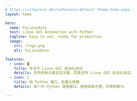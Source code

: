 ```yaml
---
# https://vitepress.dev/reference/default-theme-home-page
layout: home

hero:
  name: PyLinuxAuto
  text: Linux GUI Automation with Python
  tagline: Easy to use, ready for production.
  image:
    src: /logo.png
    alt: PyLinuxAuto

features:
  - icon: 🖥️
    title: 专注于 Linux GUI 自动化测试
    details: 支持多种元素定位方案，完美支持 Linux GUI 自动化测试。
  - icon: 🐍
    title: 纯 Python 接口，轻量化依赖
    details: 统一的 Python 调用接口，使用简单方便，环境依赖少。

---
```



<script setup>
import {
  VPTeamPage,
  VPTeamPageTitle,
  VPTeamMembers
} from 'vitepress/theme'

const members = [
  {
    avatar: 'https://www.github.com/mikigo.png',
    name: 'mikigo',
    title: 'Creator',
    org: 'PyLinuxAuto',
    orgLink: 'https://github.com/funny-dream/pylinuxauto',
    links: [
      { icon: 'github', link: 'https://github.com/mikigo' },
      { icon: 'x', link: 'https://twitter.com/mikigo_' },
    ]
  },
  {
    avatar: 'https://www.github.com/qisijia367.png',
    name: 'qisijia367',
    title: 'Developer',
    links: [
      { icon: 'github', link: 'https://github.com/qisijia367' },
    ]
  },
  {
    avatar: 'https://www.github.com/KeyLee123.png',
    name: 'KeyLee123',
    title: 'Developer',
    links: [
      { icon: 'github', link: 'https://github.com/KeyLee123' },
    ]
  },
]

</script>


<VPTeamPage>
  <VPTeamPageTitle>
    <template #title>
      Contributors
    </template>
  </VPTeamPageTitle>
  <VPTeamMembers
    size="small"
    :members="members"
  />
</VPTeamPage>
